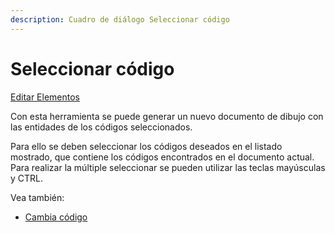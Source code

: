 ```yaml
---
description: Cuadro de diálogo Seleccionar código
---
```


# Seleccionar código

[Editar Elementos](../../fichas-de-herramientas/ficha-de-herramientas-editar/editar-elementos.md)

Con esta herramienta se puede generar un nuevo documento de dibujo con las entidades de los códigos seleccionados.

Para ello se deben seleccionar los códigos deseados en el listado mostrado, que contiene los códigos encontrados en el documento actual. Para realizar la múltiple seleccionar se pueden utilizar las teclas mayúsculas y CTRL.

Vea también:

* [Cambia código](cambia-codigo.md)

